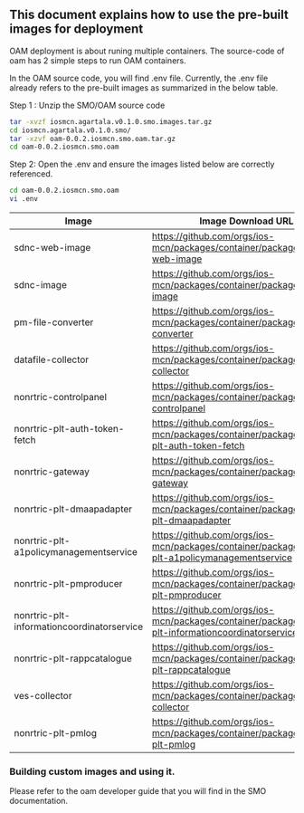 ## This document explains how to use the pre-built images for deployment 

OAM deployment is about runing multiple containers. The source-code of oam has 2 simple steps to run OAM containers.

In the OAM source code, you will find .env file. Currently, the .env file already refers to the pre-built images as summarized in the below table.

Step 1 : Unzip the SMO/OAM source code

```sh
tar -xvzf iosmcn.agartala.v0.1.0.smo.images.tar.gz
cd iosmcn.agartala.v0.1.0.smo/
tar -xzvf oam-0.0.2.iosmcn.smo.oam.tar.gz
cd oam-0.0.2.iosmcn.smo.oam
```

Step 2: Open the .env and ensure the images listed below are correctly referenced.

```sh
cd oam-0.0.2.iosmcn.smo.oam
vi .env
```

|Image|Image Download URL |Docker command|
|--|--|--|
|sdnc-web-image|https://github.com/orgs/ios-mcn/packages/container/package/sdnc-web-image|docker pull ghcr.io/ios-mcn/sdnc-web-image:2.6.1|
|sdnc-image|https://github.com/orgs/ios-mcn/packages/container/package/sdnc-image|docker pull ghcr.io/ios-mcn/sdnc-image:2.6.1|
|pm-file-converter|https://github.com/orgs/ios-mcn/packages/container/package/pm-file-converter|docker pull ghcr.io/ios-mcn/pm-file-converter:1.2.0|
|datafile-collector|https://github.com/orgs/ios-mcn/packages/container/package/datafile-collector|docker pull ghcr.io/ios-mcn/datafile-collector:0.0.1|
|nonrtric-controlpanel|https://github.com/orgs/ios-mcn/packages/container/package/nonrtric-controlpanel|docker pull ghcr.io/ios-mcn/nonrtric-controlpanel:2.5.0|
|nonrtric-plt-auth-token-fetch|https://github.com/orgs/ios-mcn/packages/container/package/nonrtric-plt-auth-token-fetch|docker pull ghcr.io/ios-mcn/nonrtric-plt-auth-token-fetch:1.1.1|
|nonrtric-gateway|https://github.com/orgs/ios-mcn/packages/container/package/nonrtric-gateway|docker pull ghcr.io/ios-mcn/nonrtric-gateway:1.2.0|
|nonrtric-plt-dmaapadapter|https://github.com/orgs/ios-mcn/packages/container/package/nonrtric-plt-dmaapadapter|docker pull ghcr.io/ios-mcn/nonrtric-plt-dmaapadapter:1.4.0|
|nonrtric-plt-a1policymanagementservice|https://github.com/orgs/ios-mcn/packages/container/package/nonrtric-plt-a1policymanagementservice|docker pull ghcr.io/ios-mcn/nonrtric-plt-a1policymanagementservice:2.8.1|
|nonrtric-plt-pmproducer|https://github.com/orgs/ios-mcn/packages/container/package/nonrtric-plt-pmproducer|docker pull ghcr.io/ios-mcn/nonrtric-plt-pmproducer:1.0.1|
|nonrtric-plt-informationcoordinatorservice|https://github.com/orgs/ios-mcn/packages/container/package/nonrtric-plt-informationcoordinatorservice|docker pull ghcr.io/ios-mcn/nonrtric-plt-informationcoordinatorservice:1.5.0|
|nonrtric-plt-rappcatalogue|https://github.com/orgs/ios-mcn/packages/container/package/nonrtric-plt-rappcatalogue|docker pull ghcr.io/ios-mcn/nonrtric-plt-rappcatalogue:1.2.0|
|ves-collector|https://github.com/orgs/ios-mcn/packages/container/package/ves-collector|docker pull ghcr.io/ios-mcn/ves-collector:1.12.3|
|nonrtric-plt-pmlog|https://github.com/orgs/ios-mcn/packages/container/package/nonrtric-plt-pmlog|docker pull ghcr.io/ios-mcn/nonrtric-plt-pmlog:1.0.0|

### Building custom images and using it.

Please refer to the oam developer guide that you will find in the SMO documentation.
